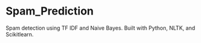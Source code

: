 # Spam_Prediction
Spam detection using TF IDF and Naive Bayes. Built with Python, NLTK, and Scikitlearn.
